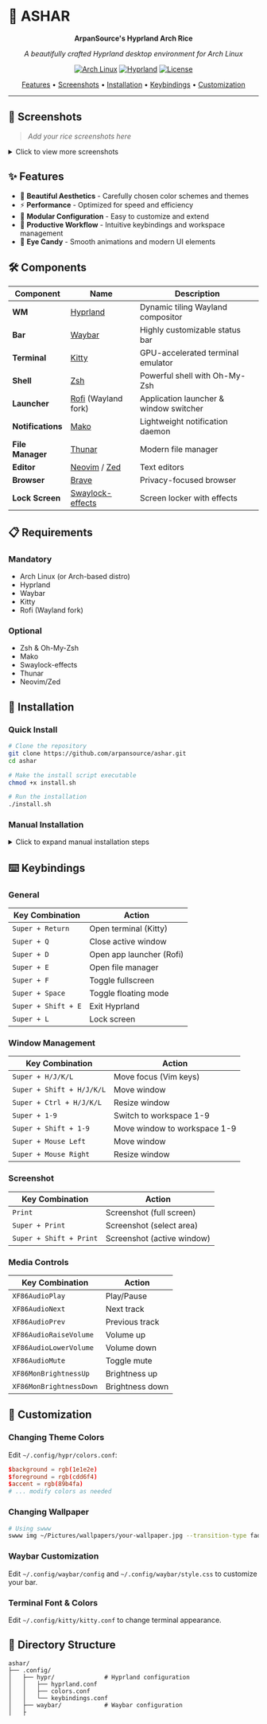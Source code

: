 # 🌸 ASHAR

<div align="center">

**ArpanSource's Hyprland Arch Rice**

*A beautifully crafted Hyprland desktop environment for Arch Linux*

[![Arch Linux](https://img.shields.io/badge/Arch%20Linux-1793D1?style=for-the-badge&logo=arch-linux&logoColor=white)](https://archlinux.org/)
[![Hyprland](https://img.shields.io/badge/Hyprland-00AAFF?style=for-the-badge&logo=wayland&logoColor=white)](https://hyprland.org/)
[![License](https://img.shields.io/badge/License-MIT-blue.svg?style=for-the-badge)](LICENSE)

[Features](#-features) • [Screenshots](#-screenshots) • [Installation](#-installation) • [Keybindings](#%EF%B8%8F-keybindings) • [Customization](#-customization)

</div>

---

## 📸 Screenshots

> *Add your rice screenshots here*

<details>
<summary>Click to view more screenshots</summary>

<!-- Add more screenshots -->

</details>

## ✨ Features

- 🎨 **Beautiful Aesthetics** - Carefully chosen color schemes and themes
- ⚡ **Performance** - Optimized for speed and efficiency
- 🔧 **Modular Configuration** - Easy to customize and extend
- 🎯 **Productive Workflow** - Intuitive keybindings and workspace management
- 🌈 **Eye Candy** - Smooth animations and modern UI elements

## 🛠️ Components

| Component | Name | Description |
|-----------|------|-------------|
| **WM** | [Hyprland](https://hyprland.org/) | Dynamic tiling Wayland compositor |
| **Bar** | [Waybar](https://github.com/Alexays/Waybar) | Highly customizable status bar |
| **Terminal** | [Kitty](https://sw.kovidgoyal.net/kitty/) | GPU-accelerated terminal emulator |
| **Shell** | [Zsh](https://www.zsh.org/) | Powerful shell with Oh-My-Zsh |
| **Launcher** | [Rofi](https://github.com/lbonn/rofi) (Wayland fork) | Application launcher & window switcher |
| **Notifications** | [Mako](https://github.com/emersion/mako) | Lightweight notification daemon |
| **File Manager** | [Thunar](https://docs.xfce.org/xfce/thunar/start) | Modern file manager |
| **Editor** | [Neovim](https://neovim.io/) / [Zed](https://zed.dev/) | Text editors |
| **Browser** | [Brave](https://brave.com/) | Privacy-focused browser |
| **Lock Screen** | [Swaylock-effects](https://github.com/mortie/swaylock-effects) | Screen locker with effects |

## 📋 Requirements

### Mandatory
- Arch Linux (or Arch-based distro)
- Hyprland
- Waybar
- Kitty
- Rofi (Wayland fork)

### Optional
- Zsh & Oh-My-Zsh
- Mako
- Swaylock-effects
- Thunar
- Neovim/Zed

## 🚀 Installation

### Quick Install

```bash
# Clone the repository
git clone https://github.com/arpansource/ashar.git
cd ashar

# Make the install script executable
chmod +x install.sh

# Run the installation
./install.sh
```

### Manual Installation

<details>
<summary>Click to expand manual installation steps</summary>

1. **Install Dependencies**
```bash
# Essential packages
sudo pacman -S hyprland waybar kitty rofi-wayland mako dunst \
               thunar polkit-gnome swaylock-effects \
               brightnessctl pamixer playerctl \
               grim slurp wl-clipboard cliphist

# Optional packages
sudo pacman -S zsh neovim btop fastfetch \
               network-manager-applet blueman
```

2. **Install AUR packages**
```bash
# Using yay
yay -S swww hyprpicker-git
```

3. **Backup existing configs**
```bash
# Backup your current configs (if any)
mkdir -p ~/.config/backup
cp -r ~/.config/hypr ~/.config/backup/
cp -r ~/.config/waybar ~/.config/backup/
# ... backup other configs as needed
```

4. **Copy configurations**
```bash
# Copy all configs
cp -r .config/* ~/.config/
cp -r .local/* ~/.local/
cp -r wallpapers ~/Pictures/
```

5. **Set Zsh as default shell**
```bash
chsh -s $(which zsh)
```

6. **Reboot or restart Hyprland**
```bash
# Logout and login to Hyprland
# Or press Super + Shift + E (exit Hyprland)
```

</details>

## ⌨️ Keybindings

### General

| Key Combination | Action |
|----------------|--------|
| `Super + Return` | Open terminal (Kitty) |
| `Super + Q` | Close active window |
| `Super + D` | Open app launcher (Rofi) |
| `Super + E` | Open file manager |
| `Super + F` | Toggle fullscreen |
| `Super + Space` | Toggle floating mode |
| `Super + Shift + E` | Exit Hyprland |
| `Super + L` | Lock screen |

### Window Management

| Key Combination | Action |
|----------------|--------|
| `Super + H/J/K/L` | Move focus (Vim keys) |
| `Super + Shift + H/J/K/L` | Move window |
| `Super + Ctrl + H/J/K/L` | Resize window |
| `Super + 1-9` | Switch to workspace 1-9 |
| `Super + Shift + 1-9` | Move window to workspace 1-9 |
| `Super + Mouse Left` | Move window |
| `Super + Mouse Right` | Resize window |

### Screenshot

| Key Combination | Action |
|----------------|--------|
| `Print` | Screenshot (full screen) |
| `Super + Print` | Screenshot (select area) |
| `Super + Shift + Print` | Screenshot (active window) |

### Media Controls

| Key Combination | Action |
|----------------|--------|
| `XF86AudioPlay` | Play/Pause |
| `XF86AudioNext` | Next track |
| `XF86AudioPrev` | Previous track |
| `XF86AudioRaiseVolume` | Volume up |
| `XF86AudioLowerVolume` | Volume down |
| `XF86AudioMute` | Toggle mute |
| `XF86MonBrightnessUp` | Brightness up |
| `XF86MonBrightnessDown` | Brightness down |

## 🎨 Customization

### Changing Theme Colors

Edit `~/.config/hypr/colors.conf`:
```conf
$background = rgb(1e1e2e)
$foreground = rgb(cdd6f4)
$accent = rgb(89b4fa)
# ... modify colors as needed
```

### Changing Wallpaper

```bash
# Using swww
swww img ~/Pictures/wallpapers/your-wallpaper.jpg --transition-type fade
```

### Waybar Customization

Edit `~/.config/waybar/config` and `~/.config/waybar/style.css` to customize your bar.

### Terminal Font & Colors

Edit `~/.config/kitty/kitty.conf` to change terminal appearance.

## 📁 Directory Structure

```
ashar/
├── .config/
│   ├── hypr/              # Hyprland configuration
│   │   ├── hyprland.conf
│   │   ├── colors.conf
│   │   └── keybindings.conf
│   ├── waybar/            # Waybar configuration
│   ├